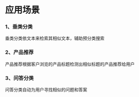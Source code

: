 # 应用场景

### 1、垂类分类
垂类分类依文本来检索其相似文本，辅助预分类搜索
### 2、产品推荐
产品推荐根据客户浏览的产品标题检测出相似标题的产品推荐给用户
### 3、问答分类
问答分类自动为用户寻找相似的问题和答案


